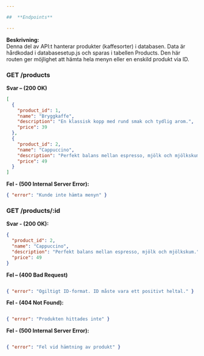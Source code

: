```yaml
---

##  **Endpoints**

---
```

**Beskrivning:**  
Denna del av API:t hanterar produkter (kaffesorter) i databasen. Data är hårdkodad i databasesetup.js och sparas i tabellen Products. Den här routen ger möjlighet att hämta hela menyn eller en enskild produkt via ID.

###  GET /products

**Svar – (200 OK)**

```json
[
  {
    "product_id": 1,
    "name": "Bryggkaffe",
    "description": "En klassisk kopp med rund smak och tydlig arom.",
    "price": 39
  },
  {
    "product_id": 2,
    "name": "Cappuccino",
    "description": "Perfekt balans mellan espresso, mjölk och mjölkskum.",
    "price": 49
  }
]
```

**Fel - (500 Internal Server Error):**

```json
{ "error": "Kunde inte hämta menyn" }

```

###  GET /products/:id

**Svar - (200 OK):**

```json
{
  "product_id": 2,
  "name": "Cappuccino",
  "description": "Perfekt balans mellan espresso, mjölk och mjölkskum.",
  "price": 49
}

```

**Fel – (400 Bad Request)**

```json

{ "error": "Ogiltigt ID-format. ID måste vara ett positivt heltal." }

```

**Fel - (404 Not Found):**

```json

{ "error": "Produkten hittades inte" }

```

**Fel - (500 Internal Server Error):**

```json

{ "error": "Fel vid hämtning av produkt" }

```
